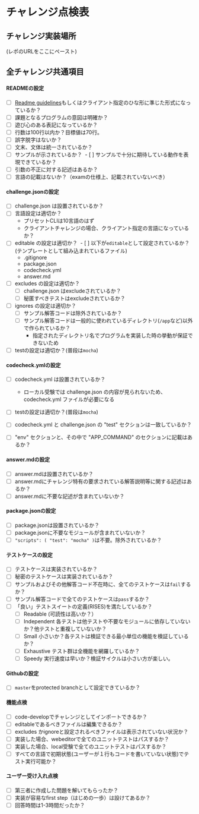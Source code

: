 # チャレンジ点検表

## チャレンジ実装場所
(レポのURLをここにペースト)

## 全チャレンジ共通項目
#### READMEの設定
- [ ] [Readme guidelines](https://github.com/givery-technology/codecheck-contents/blob/master/guidelines/readme-guidelines_ja.md)もしくはクライアント指定のひな形に準じた形式になっているか？
- [ ] 課題となるプログラムの意図は明確か？
- [ ] 遊び心のある表記になっているか？
- [ ] 行数は100行以内か？目標値は70行。
- [ ] 誤字脱字はないか？
- [ ] 文末、文体は統一されているか？
- [ ] サンプルが示されているか？
  - [ ] サンプルで十分に期待している動作を表現できているか？
- [ ] 引数の不正に対する記述はあるか？
- [ ] 言語の記載はないか？（examの仕様上、記載されていないべき）

#### challenge.jsonの設定
- [ ] challenge.json は設置されているか？
- [ ] 言語設定は適切か？
  - プリセットCLIは10言語のはず
  - クライアントチャレンジの場合、クライアント指定の言語になっているか？
- [ ] editable の設定は適切か？
  - [ ] 以下が`editable`として設定されているか？(テンプレートとして組み込まれているファイル)
    - .gitignore
    - package.json
    - codecheck.yml
    - answer.md
- [ ] excludes の設定は適切か？
  - [ ] challenge.json はexcludeされているか？
  - [ ] 秘匿すべきテストはexcludeされているか？
- [ ] ignores の設定は適切か？
  - [ ] サンプル解答コードは除外されているか？
  - [ ] サンプル解答コードは一般的に使われているディレクトリ(`/app`など)以外で作られているか？
    - 指定されたディレクトリ名でプログラムを実装した時の挙動が保証できないため
- [ ] testの設定は適切か？(普段は`mocha`)

#### codecheck.ymlの設定
- [ ] codecheck.yml は設置されているか？
  - ローカル受験では challenge.json の内容が見られないため、codecheck.yml ファイルが必要になる
- [ ] testの設定は適切か？(普段は`mocha`)
- [ ] codecheck.yml と challenge.json の "test" セクションは一致しているか？
- [ ] "env" セクションと、その中で "APP_COMMAND" のセクションに記載はあるか？


#### answer.mdの設定
- [ ] answer.mdは設置されているか？
- [ ] answer.mdにチャレンジ特有の要求されている解答説明等に関する記述はあるか？
- [ ] answer.mdに不要な記述が含まれていないか？

#### package.jsonの設定
- [ ] package.jsonは設置されているか？
- [ ] package.jsonに不要なモジュールが含まれていないか？
- [ ] `"scripts": ( "test": "mocha" )`は不要。除外されているか？

#### テストケースの設定
- [ ] テストケースは実装されているか？
- [ ] 秘密のテストケースは実装されているか？
- [ ] サンプルおよびその他解答コード不在時に、全てのテストケースは`fail`するか？
- [ ] サンプル解答コードで全てのテストケースは`pass`するか？
- [ ] 「良い」テストスイートの定義(RISES)を満たしているか？
  - [ ] Readable (可読性は高いか？）
  - [ ] Independent 各テストは他テストや不要なモジュールに依存していないか？他テストと重複していないか？
  - [ ] Small 小さいか？各テストは検証できる最小単位の機能を検証しているか？
  - [ ] Exhaustive テスト群は全機能を網羅しているか？
  - [ ] Speedy 実行速度は早いか？検証サイクルは小さい方が楽しい。

#### Githubの設定
- [ ] `master`をprotected branchとして設定できているか？

#### 機能点検
- [ ] code-developでチャレンジとしてインポートできるか？
- [ ] editableであるべきファイルは編集できるか？
- [ ] excludes かignoreと設定されるべきファイルは表示されていない状況か？
- [ ] 実装した場合、webeditorで全てのユニットテストはパスするか？
- [ ] 実装した場合、local受験で全てのユニットテストはパスするか？
- [ ] すべての言語で初期状態(ユーザーが１行もコードを書いていない状態)でテスト実行可能か？

#### ユーザー受け入れ点検
- [ ] 第三者に作成した問題を解いてもらったか？
- [ ] 実装が容易なfirst step（はじめの一歩）は設けてあるか？
- [ ] 回答時間は1-3時間だったか？
